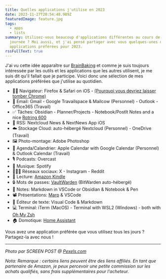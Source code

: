 ```yaml
---
title: Quelles applications j'utilise en 2023
date: 2023-11-27T20:54:48.989Z
featuredImage: feature.jpg
tags:
  - apps
  - lists
summary: Utilisez-vous beaucoup d'applications différentes au cours de votre
  journée ? Moi aussi, et j'ai pensé partager avec vous quelques-unes de mes
  applications préférées pour 2023.
rssFullText: true
---
```


J'ai vu cette idée apparaître sur [BrainBaking](https://brainbaking.com/post/2023/11/app-defaults-in-late-2023/) et comme je suis toujours intéressée par les outils et les applications que les autres utilisent, je me suis dit qu'il fallait que je participe. Voici donc une sélection de mes applications préférées que j'utilise au quotidien.

* :technologist: Navigateur: Firefox & Safari on iOS - [(Pourquoi vous devriez laisser tomber Chrome)](https://twitter.com/vxunderground/status/1725290175419277450)
* :email: Email: Gmail - Google Travailspace & Mailcow (Personnel) - Outlook - Office365 (Travail)
* :white_check_mark: Tâches: Obsidian - Planner/Projects - Notebook/PostIt Notes and a nice [Rotring 600](https://amzn.to/3GhBQLV)
* :newspaper: RSS: Nextcloud News & NextNews App iOS
* :cloud: Stockage Cloud: auto-hébergé Nextcloud (Personnel) - OneDrive (Travail)
* :framed_picture: Photo-montage: Adobe Photoshop
* :calendar: Agenda/Calandrier: Apple Calendar with Google Calendar (Personnel) & Outlook Calendar (Travail)
* :studio_microphone: Podcasts: Overcast
* :musical_note: Musique: Spotify
* :people_holding_hands: Réseaux sociaux: X - Instagram - Reddit
* :book: Lecture: [Amazon Kindle](https://amzn.to/3utTUQh)
* :lock: Mots de passes: [VaultWarden](https://github.com/dani-garcia/vaultwarden) (BitWarden auto-hébergé)
* :notebook: Notes: Markdown in VSCode or Obsidian & Notebook & Pen
* :film_projector: Présentations: [Marp](https://marp.app/) & VSCode
* :pencil: Éditeur de texte: Visual Code & Markdown
* :computer: Terminal: iTerm (MacOS) - Terminal with WSL2 (Windows) - both with [Oh My Zsh](https://ohmyz.sh/)
* :house: Domotique: [Home Assistant](https://www.home-assistant.io/)

Vous avez une application préférée que vous utilisez tous les jours ? Partagez-la avec nous !

---
_Photo par SCREEN POST @ [Pexels.com](https://www.pexels.com/photo/pc-keyboard-laying-on-desk-before-monitor-glowing-pink-9976568/)_

_Nota: Remarque : certains liens peuvent être des liens affiliés. En tant que partenaire de Amazon, je peux percevoir une petite commission sur les achats qualifiés, sans frais supplémentaires pour l'acheteur._